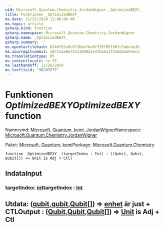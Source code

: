 ```yaml
---
uid: Microsoft.Quantum.Chemistry.JordanWigner._OptimizedBEXY_
title: Funktionen _OptimizedBEXY_
ms.date: 11/25/2020 12:00:00 AM
ms.topic: article
qsharp.kind: function
qsharp.namespace: Microsoft.Quantum.Chemistry.JordanWigner
qsharp.name: _OptimizedBEXY_
qsharp.summary: ''
ms.openlocfilehash: 824df52e0c813bbafbe8f5357051901c5abeda3b
ms.sourcegitcommit: a87c1aa8e7453360025e47ba614f25b02ea84ec3
ms.translationtype: MT
ms.contentlocale: sv-SE
ms.lasthandoff: 11/26/2020
ms.locfileid: "96203577"
---
```

# <a name="_optimizedbexy_-function"></a><span data-ttu-id="654b9-102">Funktionen _OptimizedBEXY_</span><span class="sxs-lookup"><span data-stu-id="654b9-102">_OptimizedBEXY_ function</span></span>

<span data-ttu-id="654b9-103">Namnrymd: [Microsoft. Quantum. kemi. JordanWigner](xref:Microsoft.Quantum.Chemistry.JordanWigner)</span><span class="sxs-lookup"><span data-stu-id="654b9-103">Namespace: [Microsoft.Quantum.Chemistry.JordanWigner](xref:Microsoft.Quantum.Chemistry.JordanWigner)</span></span>

<span data-ttu-id="654b9-104">Paket: [Microsoft. Quantum. kemi](https://nuget.org/packages/Microsoft.Quantum.Chemistry)</span><span class="sxs-lookup"><span data-stu-id="654b9-104">Package: [Microsoft.Quantum.Chemistry](https://nuget.org/packages/Microsoft.Quantum.Chemistry)</span></span>




```qsharp
function _OptimizedBEXY_ (targetIndex : Int) : ((Qubit, Qubit, Qubit[]) => Unit is Adj + Ctl)
```


## <a name="input"></a><span data-ttu-id="654b9-105">Indata</span><span class="sxs-lookup"><span data-stu-id="654b9-105">Input</span></span>

### <a name="targetindex--int"></a><span data-ttu-id="654b9-106">targetIndex: [int](xref:microsoft.quantum.lang-ref.int)</span><span class="sxs-lookup"><span data-stu-id="654b9-106">targetIndex : [Int](xref:microsoft.quantum.lang-ref.int)</span></span>





## <a name="output--qubitqubitqubit--unit--is-adj--ctl"></a><span data-ttu-id="654b9-107">Utdata: ([qubit](xref:microsoft.quantum.lang-ref.qubit),[qubit](xref:microsoft.quantum.lang-ref.qubit),[Qubit](xref:microsoft.quantum.lang-ref.qubit)[]) => [enhet](xref:microsoft.quantum.lang-ref.unit)  är just + CTL</span><span class="sxs-lookup"><span data-stu-id="654b9-107">Output : ([Qubit](xref:microsoft.quantum.lang-ref.qubit),[Qubit](xref:microsoft.quantum.lang-ref.qubit),[Qubit](xref:microsoft.quantum.lang-ref.qubit)[]) => [Unit](xref:microsoft.quantum.lang-ref.unit)  is Adj + Ctl</span></span>

